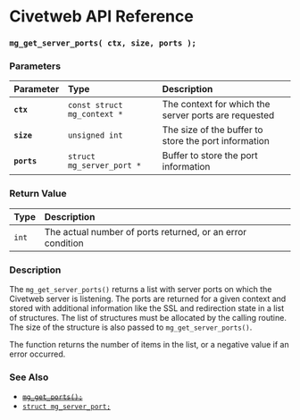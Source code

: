 # Civetweb API Reference

### `mg_get_server_ports( ctx, size, ports );`

### Parameters

| Parameter | Type | Description |
| :--- | :--- | :--- |
|**`ctx`**|`const struct mg_context *`|The context for which the server ports are requested|
|**`size`**|`unsigned int`|The size of the buffer to store the port information|
|**`ports`**|`struct mg_server_port *`|Buffer to store the port information|

### Return Value

| Type | Description |
| :--- | :--- |
|`int`|The actual number of ports returned, or an error condition|

### Description

The `mg_get_server_ports()` returns a list with server ports on which the Civetweb server is listening. The ports are returned for a given context and stored with additional information like the SSL and redirection state in a list of structures. The list of structures must be allocated by the calling routine. The size of the structure is also passed to `mg_get_server_ports()`.

The function returns the number of items in the list, or a negative value if an error occurred.

### See Also

* [~~`mg_get_ports();`~~](mg_get_ports.md)
* [`struct mg_server_port;`](mg_server_port.md)
